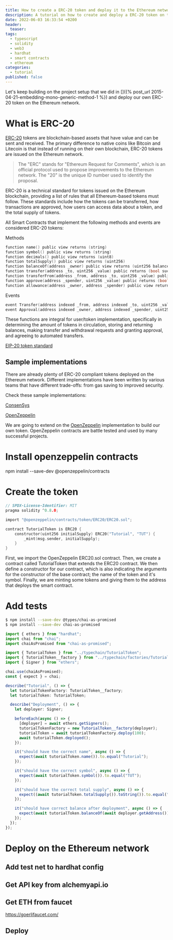 ```yaml
---
title: How to create a ERC-20 token and deploy it to the Ethereum network
description: A tutorial on how to create and deploy a ERC-20 token on the ethereum network, using OpenZeppelin contracts
date: 2022-06-03 16:33:54 +0200
header:
  teaser: 
tags: 
  - typescript
  - solidity
  - web3
  - hardhat
  - smart contracts
  - ethereum
categories:
  - tutorial
published: false
---
```


Let's keep building on the project setup that we did in []({% post_url 2015-04-21-embedding-mono-generic-method-1 %}) and deploy our own ERC-20 token on the Ethereum network.

# What is ERC-20

[ERC-20](https://ethereum.org/en/developers/docs/standards/tokens/erc-20/) tokens are blockchain-based assets that have value and can be sent and received. The primary difference to native coins like Bitcoin and Litecoin is that instead of running on their own blockchain, ERC-20 tokens are issued on the Ethereum network.

> The "ERC" stands for "Ethereum Request for Comments", which is an official protocol used to propose improvements to the Ethereum network. The "20" is the unique ID number used to identify the proposal.

ERC-20 is a technical standard for tokens issued on the Ethereum blockchain, providing a list of rules that all Ethereum-based tokens must follow. These standards include how the tokens can be transferred, how transactions are approved, how users can access data about a token, and the total supply of tokens.

All Smart Contracts that implement the following methods and events are considered ERC-20 tokens:

Methods

```c
function name() public view returns (string)
function symbol() public view returns (string)
function decimals() public view returns (uint8)
function totalSupply() public view returns (uint256)
function balanceOf(address _owner) public view returns (uint256 balance)
function transfer(address _to, uint256 _value) public returns (bool success)
function transferFrom(address _from, address _to, uint256 _value) public returns (bool success)
function approve(address _spender, uint256 _value) public returns (bool success)
function allowance(address _owner, address _spender) public view returns (uint256 remaining)
```

Events

```c
event Transfer(address indexed _from, address indexed _to, uint256 _value)
event Approval(address indexed _owner, address indexed _spender, uint256 _value)
```

These functions are integral for user/token implementation, specifically in determining the amount of tokens in circulation, storing and returning balances, making transfer and withdrawal requests and granting approval, and agreeing to automated transfers.

[EIP-20 token standard](https://eips.ethereum.org/EIPS/eip-20)

## Sample implementations

There are already plenty of ERC-20 compliant tokens deployed on the Ethereum network. Different implementations have been written by various teams that have different trade-offs: from gas saving to improved security.

Check these sample implementations:

[ConsenSys](https://github.com/ConsenSys/Tokens/blob/fdf687c69d998266a95f15216b1955a4965a0a6d/contracts/eip20/EIP20.sol)

[OpenZeppelin](https://github.com/OpenZeppelin/openzeppelin-contracts/blob/9b3710465583284b8c4c5d2245749246bb2e0094/contracts/token/ERC20/ERC20.sol)

We are going to extend on the [OpenZeppelin](https://www.openzeppelin.com/) implementation to build our own token. OpenZeppelin contracts are battle tested and used by many successful projects.

# Install openzeppelin contracts

npm install --save-dev @openzeppelin/contracts

# Create the token

```c
// SPDX-License-Identifier: MIT
pragma solidity ^0.8.0;

import "@openzeppelin/contracts/token/ERC20/ERC20.sol";

contract TutorialToken is ERC20 {
    constructor(uint256 initialSupply) ERC20("Tutorial", "TUT") {
        _mint(msg.sender, initialSupply);
    }
}
```

First, we import the OpenZeppelin ERC20.sol contract. Then, we create a contract called TutorialToken that extends the ERC20 contract.
We then define a constructor for our contract, which is also indicating the arguments for the constructor of the base contract; the name of the token and it's symbol.
Finally, we are minting some tokens and giving them to the address that deploys the smart contract.

# Add tests

```bash
$ npm install --save-dev @types/chai-as-promised
$ npm install --save-dev chai-as-promised
```

```typescript
import { ethers } from "hardhat";
import chai from "chai";
import chaiAsPromised from "chai-as-promised";

import { TutorialToken } from "../typechain/TutorialToken";
import { TutorialToken__factory } from "../typechain/factories/TutorialToken__factory";
import { Signer } from "ethers";

chai.use(chaiAsPromised);
const { expect } = chai;

describe("Tutorial", () => {
  let tutorialTokenFactory: TutorialToken__factory;
  let tutorialToken: TutorialToken;

  describe("Deployment", () => {
    let deployer: Signer;

    beforeEach(async () => {
      [deployer] = await ethers.getSigners();
      tutorialTokenFactory = new TutorialToken__factory(deployer);
      tutorialToken = await tutorialTokenFactory.deploy(100);
      await tutorialToken.deployed();
    });

    it("should have the correct name", async () => {
      expect(await tutorialToken.name()).to.equal("Tutorial");
    });

    it("should have the correct symbol", async () => {
      expect(await tutorialToken.symbol()).to.equal("TUT");
    });

    it("should have the correct total supply", async () => {
      expect((await tutorialToken.totalSupply()).toString()).to.equal("100");
    });

    it("should have correct balance after deployment", async () => {
      expect(await tutorialToken.balanceOf(await deployer.getAddress())).to.equal("100");
    });
  });
});

```

# Deploy on the Ethereum network

## Add test net to hardhat config

## Get API key from alchemyapi.io

## Get ETH from faucet

https://goerlifaucet.com/

## Deploy